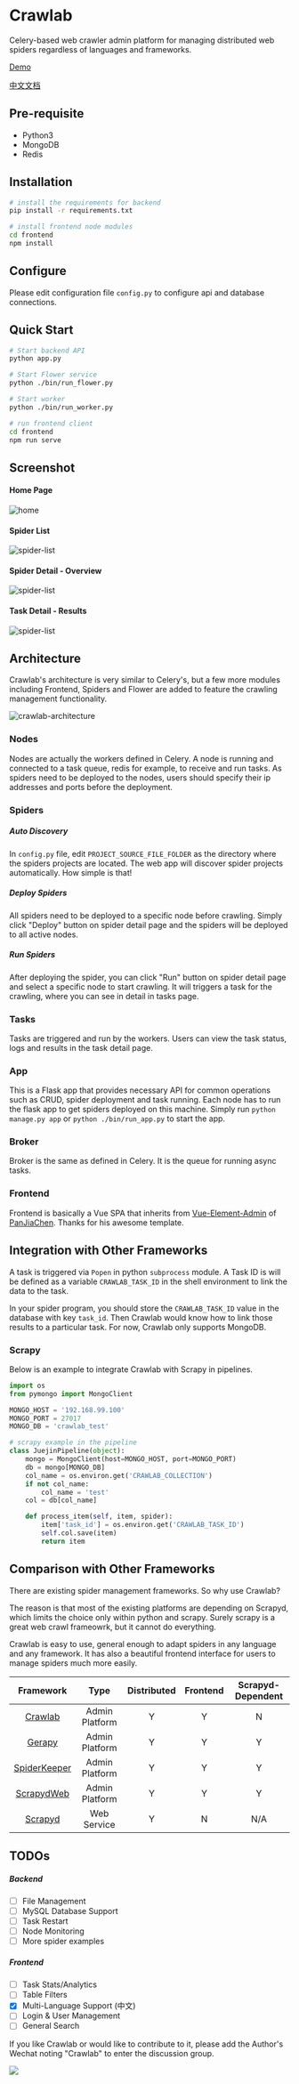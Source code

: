 # Crawlab

Celery-based web crawler admin platform for managing distributed web spiders regardless of languages and frameworks. 

[Demo](http://139.129.230.98:8080)

[中文文档](https://github.com/tikazyq/crawlab/blob/master/README-zh.md)

## Pre-requisite
- Python3
- MongoDB
- Redis

## Installation

```bash
# install the requirements for backend
pip install -r requirements.txt
```

```bash
# install frontend node modules
cd frontend
npm install
```

## Configure

Please edit configuration file `config.py` to configure api and database connections.

## Quick Start
```bash
# Start backend API
python app.py

# Start Flower service
python ./bin/run_flower.py

# Start worker
python ./bin/run_worker.py
```

```bash
# run frontend client
cd frontend
npm run serve
```

## Screenshot

#### Home Page
![home](./docs/img/screenshot-home.png)

#### Spider List

![spider-list](./docs/img/screenshot-spiders.png)

#### Spider Detail - Overview

![spider-list](./docs/img/screenshot-spider-detail-overview.png)

#### Task Detail - Results

![spider-list](./docs/img/screenshot-task-detail-results.png)

## Architecture

Crawlab's architecture is very similar to Celery's, but a few more modules including Frontend, Spiders and Flower are added to feature the crawling management functionality. 

![crawlab-architecture](./docs/img/crawlab-architecture.png)

### Nodes

Nodes are actually the workers defined in Celery. A node is running and connected to a task queue, redis for example, to receive and run tasks. As spiders need to be deployed to the nodes, users should specify their ip addresses and ports before the deployment.

### Spiders

##### Auto Discovery
In `config.py` file, edit `PROJECT_SOURCE_FILE_FOLDER` as the directory where the spiders projects are located. The web app will discover spider projects automatically. How simple is that!

##### Deploy Spiders

All spiders need to be deployed to a specific node before crawling. Simply click "Deploy" button on spider detail page and the spiders will be deployed to all active nodes. 

##### Run Spiders

After deploying the spider, you can click "Run" button on spider detail page and select a specific node to start crawling. It will triggers a task for the crawling, where you can see in detail in tasks page.

### Tasks

Tasks are triggered and run by the workers. Users can view the task status, logs and results in the task detail page. 

### App

This is a Flask app that provides necessary API for common operations such as CRUD, spider deployment and task running. Each node has to run the flask app to get spiders deployed on this machine. Simply run `python manage.py app` or `python ./bin/run_app.py` to start the app.

### Broker

Broker is the same as defined in Celery. It is the queue for running async tasks.

### Frontend

Frontend is basically a Vue SPA that inherits from [Vue-Element-Admin](https://github.com/PanJiaChen/vue-element-admin) of [PanJiaChen](https://github.com/PanJiaChen). Thanks for his awesome template.

## Integration with Other Frameworks

A task is triggered via `Popen` in python `subprocess` module. A Task ID is will be defined as a variable `CRAWLAB_TASK_ID` in the shell environment to link the data to the task. 

In your spider program, you should store the `CRAWLAB_TASK_ID` value in the database with key `task_id`. Then Crawlab would know how to link those results to a particular task. For now, Crawlab only supports MongoDB. 

### Scrapy

Below is an example to integrate Crawlab with Scrapy in pipelines. 

```python
import os
from pymongo import MongoClient

MONGO_HOST = '192.168.99.100'
MONGO_PORT = 27017
MONGO_DB = 'crawlab_test'

# scrapy example in the pipeline
class JuejinPipeline(object):
    mongo = MongoClient(host=MONGO_HOST, port=MONGO_PORT)
    db = mongo[MONGO_DB]
    col_name = os.environ.get('CRAWLAB_COLLECTION')
    if not col_name:
        col_name = 'test'
    col = db[col_name]

    def process_item(self, item, spider):
        item['task_id'] = os.environ.get('CRAWLAB_TASK_ID')
        self.col.save(item)
        return item
```

## Comparison with Other Frameworks

There are existing spider management frameworks. So why use Crawlab? 

The reason is that most of the existing platforms are depending on Scrapyd, which limits the choice only within python and scrapy. Surely scrapy is a great web crawl frameowrk, but it cannot do everything. 

Crawlab is easy to use, general enough to adapt spiders in any language and any framework. It has also a beautiful frontend interface for users to manage spiders much more easily. 

|Framework | Type | Distributed | Frontend | Scrapyd-Dependent |
|:---:|:---:|:---:|:---:|:---:|
| [Crawlab](https://github.com/tikazyq/crawlab) | Admin Platform | Y | Y | N
| [Gerapy](https://github.com/Gerapy/Gerapy) | Admin Platform | Y | Y | Y
| [SpiderKeeper](https://github.com/DormyMo/SpiderKeeper) | Admin Platform | Y | Y | Y
| [ScrapydWeb](https://github.com/my8100/scrapydweb) | Admin Platform | Y | Y | Y
| [Scrapyd](https://github.com/scrapy/scrapyd) | Web Service | Y | N | N/A

## TODOs
##### Backend
- [ ] File Management
- [ ] MySQL Database Support
- [ ] Task Restart
- [ ] Node Monitoring
- [ ] More spider examples

##### Frontend
- [ ] Task Stats/Analytics
- [ ] Table Filters
- [x] Multi-Language Support (中文)
- [ ] Login & User Management
- [ ] General Search

If you like Crawlab or would like to contribute to it, please add the Author's Wechat noting "Crawlab" to enter the discussion group. 

![](https://user-gold-cdn.xitu.io/2019/3/15/169814cbd5e600e9?imageslim)
